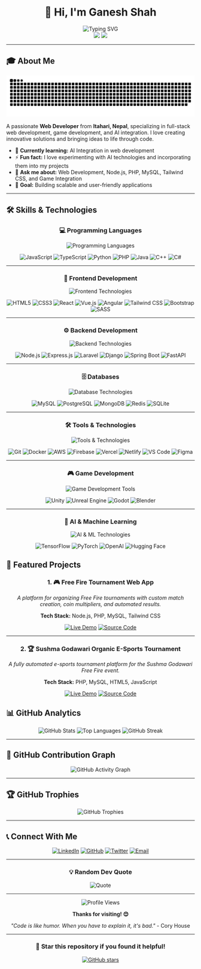 <div align="center">

# 👋 Hi, I'm Ganesh Shah

<div align="center">
  <img src="https://readme-typing-svg.herokuapp.com?font=Fira+Code&pause=1000&color=00D4FF&center=true&vCenter=true&width=435&lines=Web+Developer;Game+Developer;AI+Enthusiast;Full-Stack+Developer" alt="Typing SVG" />
</div>

<div align="center">
  <img src="https://img.shields.io/badge/Location-Itahari%2C%20Nepal-blue?style=for-the-badge&logo=location&logoColor=white" />
  <img src="https://img.shields.io/badge/Status-Available%20for%20Work-green?style=for-the-badge&logo=status&logoColor=white" />
</div>

</div>

---

## 🎓 About Me

<div align="center">
  <img src="https://github.com/Platane/snk/raw/output/github-contribution-grid-snake.svg" alt="Snake animation" />
</div>

A passionate **Web Developer** from **Itahari, Nepal**, specializing in full-stack web development, game development, and AI integration. I love creating innovative solutions and bringing ideas to life through code.

- 🌱 **Currently learning:** AI Integration in web development
- ⚡ **Fun fact:** I love experimenting with AI technologies and incorporating them into my projects
- 💬 **Ask me about:** Web Development, Node.js, PHP, MySQL, Tailwind CSS, and Game Integration
- 🎯 **Goal:** Building scalable and user-friendly applications

---

## 🛠️ Skills & Technologies

<div align="center">

### 💻 Programming Languages
<div align="center">
  <img src="https://readme-typing-svg.herokuapp.com?font=Fira+Code&pause=1000&color=00D4FF&center=true&vCenter=true&width=435&lines=JavaScript;TypeScript;Python;PHP;Java;C++;C#" alt="Programming Languages" />
</div>

<p align="center">
  <img src="https://img.shields.io/badge/JavaScript-F7DF1E?style=for-the-badge&logo=javascript&logoColor=black&labelColor=000000" alt="JavaScript"/>
  <img src="https://img.shields.io/badge/TypeScript-007ACC?style=for-the-badge&logo=typescript&logoColor=white&labelColor=000000" alt="TypeScript"/>
  <img src="https://img.shields.io/badge/Python-3776AB?style=for-the-badge&logo=python&logoColor=white&labelColor=000000" alt="Python"/>
  <img src="https://img.shields.io/badge/PHP-777BB4?style=for-the-badge&logo=php&logoColor=white&labelColor=000000" alt="PHP"/>
  <img src="https://img.shields.io/badge/Java-ED8B00?style=for-the-badge&logo=java&logoColor=white&labelColor=000000" alt="Java"/>
  <img src="https://img.shields.io/badge/C++-00599C?style=for-the-badge&logo=c%2B%2B&logoColor=white&labelColor=000000" alt="C++"/>
  <img src="https://img.shields.io/badge/C%23-239120?style=for-the-badge&logo=c-sharp&logoColor=white&labelColor=000000" alt="C#"/>
</p>

---

### 🎨 Frontend Development
<div align="center">
  <img src="https://readme-typing-svg.herokuapp.com?font=Fira+Code&pause=1000&color=FF6B6B&center=true&vCenter=true&width=435&lines=HTML5;CSS3;React;Vue.js;Angular;Tailwind;Bootstrap;SASS" alt="Frontend Technologies" />
</div>

<p align="center">
  <img src="https://img.shields.io/badge/HTML5-E34F26?style=for-the-badge&logo=html5&logoColor=white&labelColor=000000" alt="HTML5"/>
  <img src="https://img.shields.io/badge/CSS3-1572B6?style=for-the-badge&logo=css3&logoColor=white&labelColor=000000" alt="CSS3"/>
  <img src="https://img.shields.io/badge/React-20232A?style=for-the-badge&logo=react&logoColor=61DAFB&labelColor=000000" alt="React"/>
  <img src="https://img.shields.io/badge/Vue.js-4FC08D?style=for-the-badge&logo=vue.js&logoColor=white&labelColor=000000" alt="Vue.js"/>
  <img src="https://img.shields.io/badge/Angular-DD0031?style=for-the-badge&logo=angular&logoColor=white&labelColor=000000" alt="Angular"/>
  <img src="https://img.shields.io/badge/Tailwind_CSS-38B2AC?style=for-the-badge&logo=tailwind-css&logoColor=white&labelColor=000000" alt="Tailwind CSS"/>
  <img src="https://img.shields.io/badge/Bootstrap-563D7C?style=for-the-badge&logo=bootstrap&logoColor=white&labelColor=000000" alt="Bootstrap"/>
  <img src="https://img.shields.io/badge/SASS-CC6699?style=for-the-badge&logo=sass&logoColor=white&labelColor=000000" alt="SASS"/>
</p>

---

### ⚙️ Backend Development
<div align="center">
  <img src="https://readme-typing-svg.herokuapp.com?font=Fira+Code&pause=1000&color=4ECDC4&center=true&vCenter=true&width=435&lines=Node.js;Express.js;Laravel;Django;Spring+Boot;FastAPI" alt="Backend Technologies" />
</div>

<p align="center">
  <img src="https://img.shields.io/badge/Node.js-43853D?style=for-the-badge&logo=node.js&logoColor=white&labelColor=000000" alt="Node.js"/>
  <img src="https://img.shields.io/badge/Express.js-404D59?style=for-the-badge&logo=express&logoColor=white&labelColor=000000" alt="Express.js"/>
  <img src="https://img.shields.io/badge/Laravel-FF2D20?style=for-the-badge&logo=laravel&logoColor=white&labelColor=000000" alt="Laravel"/>
  <img src="https://img.shields.io/badge/Django-092E20?style=for-the-badge&logo=django&logoColor=white&labelColor=000000" alt="Django"/>
  <img src="https://img.shields.io/badge/Spring_Boot-6DB33F?style=for-the-badge&logo=spring-boot&logoColor=white&labelColor=000000" alt="Spring Boot"/>
  <img src="https://img.shields.io/badge/FastAPI-009688?style=for-the-badge&logo=fastapi&logoColor=white&labelColor=000000" alt="FastAPI"/>
</p>

---

### 🗄️ Databases
<div align="center">
  <img src="https://readme-typing-svg.herokuapp.com?font=Fira+Code&pause=1000&color=45B7D1&center=true&vCenter=true&width=435&lines=MySQL;PostgreSQL;MongoDB;Redis;SQLite" alt="Database Technologies" />
</div>

<p align="center">
  <img src="https://img.shields.io/badge/MySQL-00000F?style=for-the-badge&logo=mysql&logoColor=white&labelColor=000000" alt="MySQL"/>
  <img src="https://img.shields.io/badge/PostgreSQL-316192?style=for-the-badge&logo=postgresql&logoColor=white&labelColor=000000" alt="PostgreSQL"/>
  <img src="https://img.shields.io/badge/MongoDB-4EA94B?style=for-the-badge&logo=mongodb&logoColor=white&labelColor=000000" alt="MongoDB"/>
  <img src="https://img.shields.io/badge/Redis-DC382D?style=for-the-badge&logo=redis&logoColor=white&labelColor=000000" alt="Redis"/>
  <img src="https://img.shields.io/badge/SQLite-07405E?style=for-the-badge&logo=sqlite&logoColor=white&labelColor=000000" alt="SQLite"/>
</p>

---

### 🛠️ Tools & Technologies
<div align="center">
  <img src="https://readme-typing-svg.herokuapp.com?font=Fira+Code&pause=1000&color=96CEB4&center=true&vCenter=true&width=435&lines=Git;Docker;AWS;Firebase;Vercel;Netlify;VS+Code;Figma" alt="Tools & Technologies" />
</div>

<p align="center">
  <img src="https://img.shields.io/badge/Git-F05032?style=for-the-badge&logo=git&logoColor=white&labelColor=000000" alt="Git"/>
  <img src="https://img.shields.io/badge/Docker-2496ED?style=for-the-badge&logo=docker&logoColor=white&labelColor=000000" alt="Docker"/>
  <img src="https://img.shields.io/badge/AWS-232F3E?style=for-the-badge&logo=amazon-aws&logoColor=white&labelColor=000000" alt="AWS"/>
  <img src="https://img.shields.io/badge/Firebase-FFCA28?style=for-the-badge&logo=firebase&logoColor=black&labelColor=000000" alt="Firebase"/>
  <img src="https://img.shields.io/badge/Vercel-000000?style=for-the-badge&logo=vercel&logoColor=white&labelColor=000000" alt="Vercel"/>
  <img src="https://img.shields.io/badge/Netlify-00C7B7?style=for-the-badge&logo=netlify&logoColor=white&labelColor=000000" alt="Netlify"/>
  <img src="https://img.shields.io/badge/VS_Code-007ACC?style=for-the-badge&logo=visual-studio-code&logoColor=white&labelColor=000000" alt="VS Code"/>
  <img src="https://img.shields.io/badge/Figma-F24E1E?style=for-the-badge&logo=figma&logoColor=white&labelColor=000000" alt="Figma"/>
</p>

---

### 🎮 Game Development
<div align="center">
  <img src="https://readme-typing-svg.herokuapp.com?font=Fira+Code&pause=1000&color=FFEAA7&center=true&vCenter=true&width=435&lines=Unity;Unreal+Engine;Godot;Blender" alt="Game Development Tools" />
</div>

<p align="center">
  <img src="https://img.shields.io/badge/Unity-100000?style=for-the-badge&logo=unity&logoColor=white&labelColor=000000" alt="Unity"/>
  <img src="https://img.shields.io/badge/Unreal_Engine-313131?style=for-the-badge&logo=unreal-engine&logoColor=white&labelColor=000000" alt="Unreal Engine"/>
  <img src="https://img.shields.io/badge/Godot-478CBF?style=for-the-badge&logo=godot-engine&logoColor=white&labelColor=000000" alt="Godot"/>
  <img src="https://img.shields.io/badge/Blender-F5792A?style=for-the-badge&logo=blender&logoColor=white&labelColor=000000" alt="Blender"/>
</p>

---

### 🤖 AI & Machine Learning
<div align="center">
  <img src="https://readme-typing-svg.herokuapp.com?font=Fira+Code&pause=1000&color=DDA0DD&center=true&vCenter=true&width=435&lines=TensorFlow;PyTorch;OpenAI;Hugging+Face" alt="AI & ML Technologies" />
</div>

<p align="center">
  <img src="https://img.shields.io/badge/TensorFlow-FF6F00?style=for-the-badge&logo=tensorflow&logoColor=white&labelColor=000000" alt="TensorFlow"/>
  <img src="https://img.shields.io/badge/PyTorch-EE4C2C?style=for-the-badge&logo=pytorch&logoColor=white&labelColor=000000" alt="PyTorch"/>
  <img src="https://img.shields.io/badge/OpenAI-412991?style=for-the-badge&logo=openai&logoColor=white&labelColor=000000" alt="OpenAI"/>
  <img src="https://img.shields.io/badge/Hugging_Face-FFD21E?style=for-the-badge&logo=huggingface&logoColor=black&labelColor=000000" alt="Hugging Face"/>
</p>

</div>

## 🚀 Featured Projects

<div align="center">

### 1. 🎮 Free Fire Tournament Web App
*A platform for organizing Free Fire tournaments with custom match creation, coin multipliers, and automated results.*

**Tech Stack:** Node.js, PHP, MySQL, Tailwind CSS

[![Live Demo](https://img.shields.io/badge/Live_Demo-FF6B6B?style=for-the-badge&logo=fire&logoColor=white&labelColor=000000)](https://github.com/ganeshshah2064/free-fire-tournament)
[![Source Code](https://img.shields.io/badge/Source_Code-4ECDC4?style=for-the-badge&logo=github&logoColor=white&labelColor=000000)](https://github.com/ganeshshah2064/free-fire-tournament)

---

### 2. 🏆 Sushma Godawari Organic E-Sports Tournament
*A fully automated e-sports tournament platform for the Sushma Godawari Free Fire event.*

**Tech Stack:** PHP, MySQL, HTML5, JavaScript

[![Live Demo](https://img.shields.io/badge/Live_Demo-FF6B6B?style=for-the-badge&logo=fire&logoColor=white&labelColor=000000)](https://github.com/ganeshshah2064/sgc-tournament)
[![Source Code](https://img.shields.io/badge/Source_Code-4ECDC4?style=for-the-badge&logo=github&logoColor=white&labelColor=000000)](https://github.com/ganeshshah2064/sgc-tournament)

</div>

## 📊 GitHub Analytics

<div align="center">

<img src="https://github-readme-stats.vercel.app/api?username=ganeshshah2064&show_icons=true&theme=tokyonight&hide_border=true&count_private=true" alt="GitHub Stats" />

<img src="https://github-readme-stats.vercel.app/api/top-langs/?username=ganeshshah2064&layout=compact&theme=tokyonight&hide_border=true" alt="Top Languages" />

<img src="https://github-readme-streak-stats.herokuapp.com/?user=ganeshshah2064&theme=tokyonight&hide_border=true" alt="GitHub Streak" />

</div>

---

## 🎯 GitHub Contribution Graph

<div align="center">
  <img src="https://github-readme-activity-graph.vercel.app/graph?username=ganeshshah2064&theme=tokyonight&hide_border=true&custom_title=GitHub%20Contribution%20Graph" alt="GitHub Activity Graph" />
</div>

---

## 🏆 GitHub Trophies

<div align="center">
  <img src="https://github-profile-trophy.vercel.app/?username=ganeshshah2064&theme=tokyonight&no-frame=true&row=1&column=7" alt="GitHub Trophies" />
</div>

---

## 📞 Connect With Me

<div align="center">

[![LinkedIn](https://img.shields.io/badge/LinkedIn-0077B5?style=for-the-badge&logo=linkedin&logoColor=white&labelColor=000000)](https://www.linkedin.com/in/ganesh-shah-xyz)
[![GitHub](https://img.shields.io/badge/GitHub-100000?style=for-the-badge&logo=github&logoColor=white&labelColor=000000)](https://github.com/ganeshshah2064)
[![Twitter](https://img.shields.io/badge/Twitter-1DA1F2?style=for-the-badge&logo=twitter&logoColor=white&labelColor=000000)](https://twitter.com/your-twitter)
[![Email](https://img.shields.io/badge/Email-D14836?style=for-the-badge&logo=gmail&logoColor=white&labelColor=000000)](mailto:your.email@example.com)

</div>

---

<div align="center">

### 💡 Random Dev Quote
![Quote](https://quotes-github-readme.vercel.app/api?type=horizontal&theme=tokyonight)

</div>

---

<div align="center">

<img src="https://komarev.com/ghpvc/?username=ganeshshah2064&style=for-the-badge&color=blue" alt="Profile Views" />

**Thanks for visiting! 😊**

*"Code is like humor. When you have to explain it, it's bad."* - Cory House

</div>

---

<div align="center">

### 🌟 Star this repository if you found it helpful!

[![GitHub stars](https://img.shields.io/github/stars/ganeshshah2064/ganeshshah2064?style=social)](https://github.com/ganeshshah2064/ganeshshah2064)

</div>



